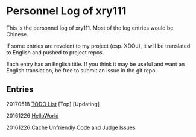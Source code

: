 # Personnel Log of xry111

This is the personnel log of xry111. Most of the log entries would be
Chinese.

If some entries are revelent to my project (esp. XDOJ), it will be
translated to English and pushed to project repos.

Each entry has an English title. If you think it may be useful and want
an English translation, be free to submit an issue in the git repo.

## Entries

20170518 [TODO List](/TODO) \[Top\] \[Updating\]

20161226 [HelloWorld](/HelloWorld)

20161226 [Cache Unfriendly Code and Judge Issues](/CacheUnfriendlyCodeAndJudgeIssues)
